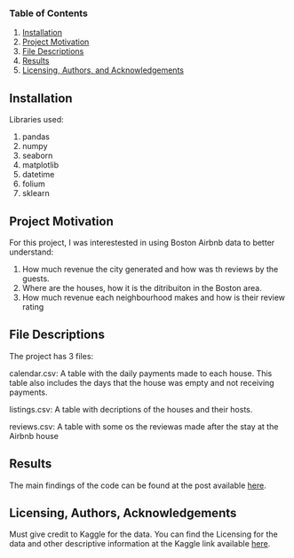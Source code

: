 ### Table of Contents
1. [Installation](#installation)
2. [Project Motivation](#motivation)
3. [File Descriptions](#files)
4. [Results](#results)
5. [Licensing, Authors, and Acknowledgements](#licensing)

## Installation <a name="installation"></a>

Libraries used:

1. pandas
2. numpy
3. seaborn
4. matplotlib
5. datetime
6. folium
7. sklearn

## Project Motivation <a name="motivation"></a>

For this project, I was interestested in using Boston Airbnb data to better understand:

1. How much revenue the city generated and how was th reviews by the guests.
2. Where are the houses, how it is the ditribuiton in the Boston area.
3. How much revenue each neighbourhood makes and how is their review rating
 
## File Descriptions <a name="files"></a>

The project has 3 files:

calendar.csv: A table with the daily payments made to each house. This table also includes the days that the house was empty and not receiving payments.

listings.csv: A table with decriptions of the houses and their hosts.

reviews.csv: A table with some os the reviewas made after the stay at the Airbnb house

## Results<a name="results"></a>

The main findings of the code can be found at the post available [here](...).

## Licensing, Authors, Acknowledgements<a name="licensing"></a>

Must give credit to Kaggle for the data.  You can find the Licensing for the data and other descriptive information at the Kaggle link available [here](https://www.kaggle.com/airbnb/boston).
